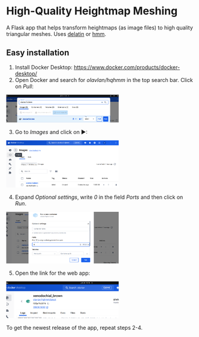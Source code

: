 # High-Quality Heightmap Meshing

A Flask app that helps transform heightmaps (as image files) to high quality triangular meshes. Uses [delatin](https://github.com/mapbox/delatin) or [hmm](https://github.com/fogleman/hmm).

## Easy installation

1. Install Docker Desktop: https://www.docker.com/products/docker-desktop/
2. Open Docker and search for _olavlan/hqhmm_ in the top search bar. Click on _Pull_:

<img src="public/docker-search.png" width="300" alt="Docker search">

3. Go to _Images_ and click on ▶:

<img src="public/docker-image.png" width="300" alt="Docker image">

4. Expand _Optional settings_, write _0_ in the field _Ports_ and then click on _Run_.

<img src="public/docker-run.png" width="300" alt="Docker run">

5. Open the link for the web app:

<img src="public/docker-open.png" width="300" alt="Docker open">

To get the newest release of the app, repeat steps 2-4.
